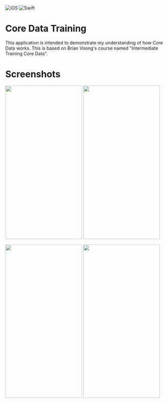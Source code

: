 ![iOS](https://img.shields.io/badge/iOS-14%20-blue)
![Swift](https://img.shields.io/badge/Swift-5-orange?logo=Swift&logoColor=white)

# Core Data Training

This application is intended to demonstrate my understanding of how Core Data works. This is based on Brian Voong's  course named "Intermediate Training Core Data".

# Screenshots

<img src="https://i.postimg.cc/x8mq93B1/New-Project-3.png" width=240 height=480></img>
<img src="https://i.postimg.cc/Bvhjp6x4/New-Project.png" width=240 height=480></img>

<img src="https://i.postimg.cc/3RddcTBp/New-Project-1.png" width=240 height=480></img>
<img src="https://i.postimg.cc/TwFp847s/New-Project-2.png" width=240 height=480></img>
